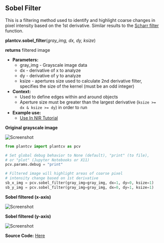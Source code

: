 ## Sobel Filter

This is a filtering method used to identify and highlight coarse changes in pixel intensity based on the 1st derivative.
Similar results to the [Scharr filter](scharr_filter.md) function.

**plantcv.sobel_filter**(*gray_img, dx, dy, ksize*)

**returns** filtered image

- **Parameters:**
    - gray_img - Grayscale image data
    - dx - derivative of x to analyze
    - dy - derivative of y to analyze
    - ksize - apertures size used to calculate 2nd derivative filter, specifies the size of the kernel (must be an odd integer)
- **Context:**
    - Used to define edges within and around objects
    - Aperture size must be greater than the largest derivative (`ksize >= dx & ksize >= dy`) in order to run
- **Example use:**
    - [Use In NIR Tutorial](tutorials/nir_tutorial.md)

**Original grayscale image**

![Screenshot](img/documentation_images/sobel_filter/original_image.jpg)

```python
from plantcv import plantcv as pcv

# Set global debug behavior to None (default), "print" (to file),
# or "plot" (Jupyter Notebooks or X11)
pcv.params.debug = "print"

# Filtered image will highlight areas of coarse pixel 
# intensity change based on 1st derivative
sb_x_img = pcv.sobel_filter(gray_img=gray_img, dx=1, dy=0, ksize=1)
sb_y_img = pcv.sobel_filter(gray_img=gray_img, dx=0, dy=1, ksize=1)

```

**Sobel filtered (x-axis)**

![Screenshot](img/documentation_images/sobel_filter/sobel-x.jpg)

**Sobel filtered (y-axis)**

![Screenshot](img/documentation_images/sobel_filter/sobel-y.jpg)

**Source Code:** [Here](https://github.com/danforthcenter/plantcv/blob/master/plantcv/plantcv/sobel_filter.py)

